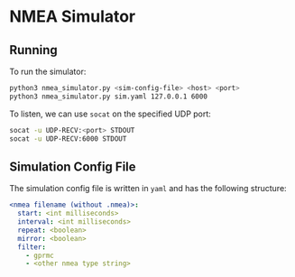 # NMEA Simulator

## Running

To run the simulator:

```bash
python3 nmea_simulator.py <sim-config-file> <host> <port>
python3 nmea_simulator.py sim.yaml 127.0.0.1 6000
```

To listen, we can use `socat` on the specified UDP port:

```bash
socat -u UDP-RECV:<port> STDOUT
socat -u UDP-RECV:6000 STDOUT
```

## Simulation Config File

The simulation config file is written in `yaml` and has the following structure:

```yaml
<nmea filename (without .nmea)>:
  start: <int milliseconds>
  interval: <int milliseconds>
  repeat: <boolean>
  mirror: <boolean>
  filter:
    - gprmc
    - <other nmea type string>
```
